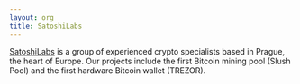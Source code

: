 ```yaml
---
layout: org
title: SatoshiLabs
---
```

[SatoshiLabs](http://satoshilabs.com/) is a group of experienced crypto specialists based in Prague, the heart of Europe. Our projects include the first Bitcoin mining pool (Slush Pool) and the first hardware Bitcoin wallet (TREZOR).
